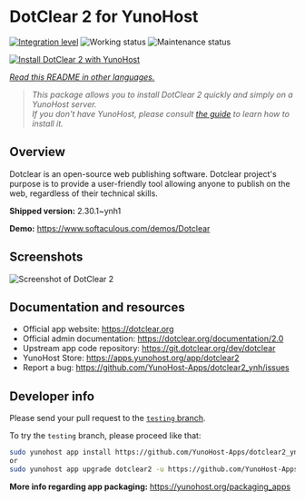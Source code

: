 <!--
N.B.: This README was automatically generated by <https://github.com/YunoHost/apps/tree/master/tools/readme_generator>
It shall NOT be edited by hand.
-->

# DotClear 2 for YunoHost

[![Integration level](https://dash.yunohost.org/integration/dotclear2.svg)](https://dash.yunohost.org/appci/app/dotclear2) ![Working status](https://ci-apps.yunohost.org/ci/badges/dotclear2.status.svg) ![Maintenance status](https://ci-apps.yunohost.org/ci/badges/dotclear2.maintain.svg)

[![Install DotClear 2 with YunoHost](https://install-app.yunohost.org/install-with-yunohost.svg)](https://install-app.yunohost.org/?app=dotclear2)

*[Read this README in other languages.](./ALL_README.md)*

> *This package allows you to install DotClear 2 quickly and simply on a YunoHost server.*  
> *If you don't have YunoHost, please consult [the guide](https://yunohost.org/install) to learn how to install it.*

## Overview

Dotclear is an open-source web publishing software. Dotclear project's purpose is to provide a user-friendly tool allowing anyone to publish on the web, regardless of their technical skills.


**Shipped version:** 2.30.1~ynh1

**Demo:** <https://www.softaculous.com/demos/Dotclear>

## Screenshots

![Screenshot of DotClear 2](./doc/screenshots/ss2_dotclear.png)

## Documentation and resources

- Official app website: <https://dotclear.org>
- Official admin documentation: <https://dotclear.org/documentation/2.0>
- Upstream app code repository: <https://git.dotclear.org/dev/dotclear>
- YunoHost Store: <https://apps.yunohost.org/app/dotclear2>
- Report a bug: <https://github.com/YunoHost-Apps/dotclear2_ynh/issues>

## Developer info

Please send your pull request to the [`testing` branch](https://github.com/YunoHost-Apps/dotclear2_ynh/tree/testing).

To try the `testing` branch, please proceed like that:

```bash
sudo yunohost app install https://github.com/YunoHost-Apps/dotclear2_ynh/tree/testing --debug
or
sudo yunohost app upgrade dotclear2 -u https://github.com/YunoHost-Apps/dotclear2_ynh/tree/testing --debug
```

**More info regarding app packaging:** <https://yunohost.org/packaging_apps>
